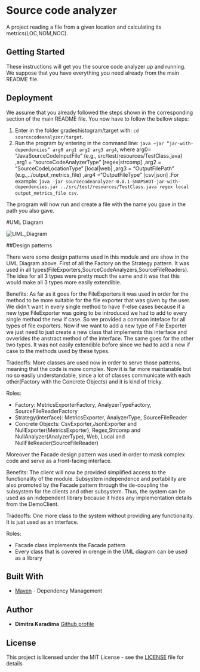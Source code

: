 # Source code analyzer

A project reading a file from a given location and calculating its metrics(LOC,NOM,NOC).

## Getting Started

These instructions will get you the source code analyzer up and running. We suppose that you have everything you need already from the main README file.

## Deployment

We assume that you already followed the steps shown in the corresponding section of the main README file. You now have to follow the bellow steps:
1. Enter in the folder gradeshistogram/target with: ```cd sourcecodeanalyzer/target```.
2. Run the program by entering in the command line: ```java –jar “jar-with-dependencies” arg0 arg1 arg2 arg3 arg4```, where arg0=  “JavaSourceCodeInputFile” (e.g., src/test/resources/TestClass.java) ,arg1 = “sourceCodeAnalyzerType” [regex|strcomp] ,arg2 = “SourceCodeLocationType” [local|web] ,arg3 = “OutputFilePath” (e.g.,../output_metrics_file) ,arg4 =“OutputFileType” [csv|json] .For example: ```java -jar sourcecodeanalyzer-0.0.1-SNAPSHOT-jar-with-dependencies.jar ../src/test/resources/TestClass.java regex local output_metrics_file csv```.

The program will now run and create a file with the name you gave in the path you also gave.

#UML Diagram

<img src="seip2020_practical_assignments/sourcecodeanalyzer/UML Diagram.png" alt="UML_Diagram"/>

##Design patterns

There were some design patterns used in this module and are show in the UML Diagram above.
First of all the Factory on the Strategy pattern. It was used in all types(FileExporters,SourceCodeAnalyzers,SourceFileReaders). The idea for all 3 types were pretty much the same and it was that this would make all 3 types more easily extendible.

Benefits: As far as it goes for the FileExporters it was used in order for the method to be more suitable for the file exporter that was given by the user. We didn't want in every single method to have if-else cases because if a new type FileExporter was going to be introduced we had to add to every single method the new if case. So we provided a common inteface for all types of file exporters. Now if we want to add a new type of File Exporter we just need to just create a new class that implements this interface and ovverides the anstract method of the interface. The same goes for the other two types. It was not easily extendible before since we had to add a new if case to the methods used by these types.

Tradeoffs: More classes are used now in order to serve those patterns, meaning that the code is more complex. Now it is far more maintanable but no so easily understandable, since a lot of classes communicate with each other(Factory with the Concrete Objects) and it is kind of tricky.

Roles:
* Factory: MetricsExporterFactory, AnalyzerTypeFactory, SourceFileReaderFactory
* Strategy(interface): MetricsExporter, AnalyzerType, SourceFileReader
* Concrete Objects: CsvExporter,JsonExporter and NullExporter(MetricsExporter), Regex,Strcomp and NullAnalyzer(AnalyzerType), Web, Local and NullFileReader(SourceFileReader)


Moreover the Facade design pattern was used in order to mask complex code and serve as a front-facing interface.

Benefits: The client will now be provided simplified access to the functionality of the module. Subsystem independence and portability are also promoted by the Facade pattern through the de-coupling the subsystem for the clients and other subsystem. Thus, the system can be used as an independent library because it hides any implementation details from the DemoClient.

Tradeoffs: One more class to the system without providing any functionality. It is just used as an interface.

Roles:
* Facade class implements the Facade pattern
* Every class that is covered in orenge in the UML diagram can be used as a library

## Built With

* [Maven](https://maven.apache.org/) - Dependency Management

## Author

* **Dimitra Karadima** [Github profile](https://github.com/dimitra-karadima)

## License

This project is licensed under the MIT License - see the [LICENSE](https://github.com/dimitra-karadima/SEiP2020_Assignments/blob/master/LICENSE) file for details
